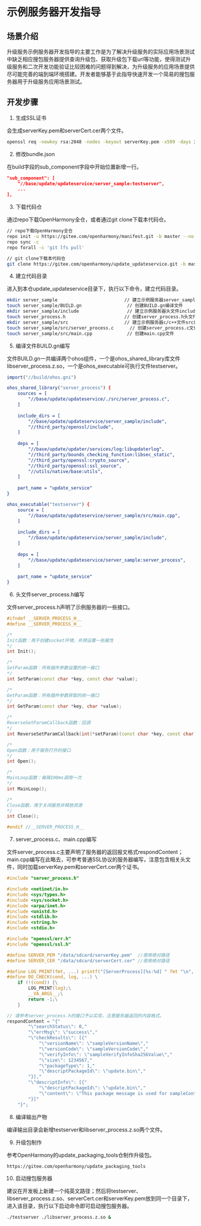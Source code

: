 # 示例服务器开发指导

## 场景介绍

升级服务示例服务器开发指导的主要工作是为了解决升级服务的实际应用场景测试中缺乏相应搜包服务器提供查询升级包、获取升级包下载url等功能，使得测试升级服务和二次开发功能验证比较困难的问题得到解决，为升级服务的应用场景提供尽可能完善的端到端环境搭建。开发者能够基于此指导快速开发一个简易的搜包服务器用于升级服务应用场景测试。

## 开发步骤

1. 生成SSL证书

会生成serverKey.pem和serverCert.cer两个文件。

```bash
openssl req -newkey rsa:2048 -nodes -keyout serverKey.pem -x509 -days 365 -out serverCert.cer -subj "/C=CN/ST=GD/L=GZ/O=abc/OU=defg/CN=hijk/emailAddress=test.com"
```



2. 修改bundle.json

在build字段的sub_component字段中开始位置新增一行。

```cmake
"sub_component": [
	"//base/update/updateservice/server_sample:testserver",
	...
],
```

3. 下载代码仓

通过repo下载OpenHarmony全仓，或者通过git clone下载本代码仓。

```bash
// repo下载OpenHarmony全仓
repo init -u https://gitee.com/openharmony/manifest.git -b master --no-repo-verify
repo sync -c
repo forall -c 'git lfs pull'

// git clone下载本代码仓
git clone https://gitee.com/openharmony/update_updateservice.git -b master
```



4. 建立代码目录

进入到本仓update_updateservice目录下，执行以下命令，建立代码目录。

```bash
mkdir server_sample							// 建立示例服务器server_sample目录
touch server_sample/BUILD.gn				 // 创建BUILD.gn编译文件
mkdir server_sample/include					 // 建立示例服务器头文件include目录
touch server_process.h						// 创建server_process.h头文件
mkdir server_sample/src						// 建立示例服务器c/c++文件src目录
touch server_sample/src/server_process.c	  // 创建server_process.c文件
touch server_sample/src/main.cpp			 // 创建main.cpp文件
```

5. 编译文件BUILD.gn编写

文件BUILD.gn一共编译两个ohos组件，一个是ohos_shared_library库文件libserver_process.z.so，一个是ohos_executable可执行文件testserver。

```cmake
import("//build/ohos.gni")

ohos_shared_library("server_process") {
	sources = [
		"//base/update/updateservice/./src/server_process.c",
	]
	
	include_dirs = [
		"//base/update/updateservice/server_sample/include",
		"//third_party/openssl/include",
	]
	
	deps = [
		"//base/update/updater/services/log:libupdaterlog",
		"//third_party/bounds_checking_function:libsec_static",
		"//third_party/openssl:crypto_source",
		"//third_party/openssl:ssl_source",
		"//utils/native/base:utils",
	]
	
	part_name = "update_service"
}

ohos_executable("testserver") {
	source = [
		"//base/update/updateservice/server_sample/src/main.cpp",
	]
	
	include_dirs = [
		"//base/update/updateservice/server_sample/include",
	]
	
	deps = [
		"//base/update/updateservice/server_sample:server_process",
	]
	
	part_name = "update_service"
}
```

6. 头文件server_process.h编写

文件server_process.h声明了示例服务器的一些接口。

```c++
#ifndef __SERVER_PROCESS_H__
#define __SERVER_PROCESS_H__

/*
Init函数：用于创建socket环境，并预设置一些属性
*/
int Init();

/*
SetParam函数：所有插件参数设置的统一接口
*/
int SetParam(const char *key, const char *value);

/*
GetParam函数：所有插件参数获取的统一接口
*/
int GetParam(const char *key, char *value);

/*
ReverseSetParamCallback函数：回调
*/
int ReverseSetParamCallback(int(*setParam)(const char *key, const char *value));

/*
Open函数：用于服务打开的接口
*/
int Open();

/*
MainLoop函数：每隔100ms调用一次
*/
int MainLoop();

/*
Close函数，用于关闭服务并释放资源
*/
int Close();

#endif //__SERVER_PROCESS_H__
```

7. server_process.c、main.cpp编写

文件server_process.c主要声明了服务器的返回报文格式respondContent；main.cpp编写在此略去，可参考普通SSL协议的服务器编写，注意包含相关头文件，同时加载serverKey.pem和serverCert.cer两个证书。

```c
#include "server_process.h"

#include <netinet/in.h>
#include <sys/types.h>
#include <sys/socket.h>
#include <arpa/inet.h>
#include <unistd.h>
#include <stdlib.h>
#include <string.h>
#include <stdio.h>

#include "openssl/err.h"
#include "openssl/ssl.h"

#define SERVER_PEM "/data/sdcard/serverKey.pem"  //使用绝对路径
#define SERVER_CER "/data/sdcard/serverCert.cer" //使用绝对路径

#define LOG_PRINT(fmt, ...) printf("[ServerProcess][%s:%d] " fmt "\n", __func__, __LINE__, ##__VA_ARGS__)
#define DO_CHECK(cond, log, ...) \
	if (!(cond)) {\
		LOG_PRINT(log);\
		__VA_ARGS__;\
		return -1;\
	}

// 请参考server_process.h的接口予以实现，注意服务器返回的内容格式。
respondContent = "{"
        "\"searchStatus\": 0,"
        "\"errMsg\": \"success\","
        "\"checkResults\": [{"
            "\"versionName\": \"sampleVersionName\","
            "\"versionCode\": \"sampleVersionCode\","
            "\"verifyInfo\": \"sampleVerifyInfoSha256Value\","
            "\"size\": 1234567,"
            "\"packageType\": 1,"
            "\"descriptPackageId\": \"update.bin\","
        "}],"
        "\"descriptInfo\": [{"
            "\"descriptPackageId\": \"update.bin\","
            "\"content\": \"This package message is used for sampleContent\""
        "}]"
	"}";
```

8. 编译输出产物

编译输出目录会新增testserver和libserver_process.z.so两个文件。

9. 升级包制作

参考OpenHarmony的update_packaging_tools仓制作升级包。

```http
https://gitee.com/openharmony/update_packaging_tools
```

10. 启动搜包服务器


建议在开发板上新建一个纯英文路径；然后将testserver、libserver_process.z.so、serverCert.cer和serverKey.pem放到同一个目录下，进入该目录，执行以下启动命令即可启动搜包服务器。

```bash
./testserver ./libserver_process.z.so &
```

